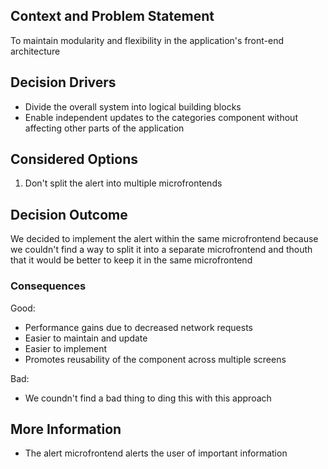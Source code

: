 ## Context and Problem Statement
To maintain modularity and flexibility in the application's front-end architecture
## Decision Drivers
* Divide the overall system into logical building blocks
* Enable independent updates to the categories component without affecting other parts of the application
## Considered Options
1. Don't split the alert into multiple microfrontends
## Decision Outcome
We decided to implement the alert within the same microfrontend because we couldn't find a way to split it into a separate microfrontend and thouth that it would be better to keep it in the same microfrontend
### Consequences
Good:
* Performance gains due to decreased network requests
* Easier to maintain and update
* Easier to implement
* Promotes reusability of the component across multiple screens

Bad:
* We coundn't find a bad thing to ding this with this approach
## More Information
* The alert microfrontend alerts the user of important information
